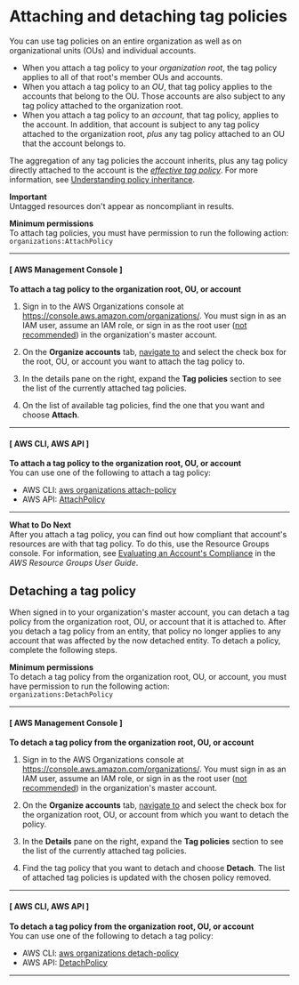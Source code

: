 # Attaching and detaching tag policies<a name="attach-tag-policy"></a>

You can use tag policies on an entire organization as well as on organizational units \(OUs\) and individual accounts\. 
+ When you attach a tag policy to your *organization root*, the tag policy applies to all of that root's member OUs and accounts\.
+ When you attach a tag policy to an *OU*, that tag policy applies to the accounts that belong to the OU\. Those accounts are also subject to any tag policy attached to the organization root\.
+ When you attach a tag policy to an *account*, that tag policy, applies to the account\. In addition, that account is subject to any tag policy attached to the organization root, *plus* any tag policy attached to an OU that the account belongs to\.

The aggregation of any tag policies the account inherits, plus any tag policy directly attached to the account is the [*effective tag policy*](orgs_manage_policies_tag-policies-effective.md)\. For more information, see [Understanding policy inheritance](orgs_manage_policies_inheritance.md)\.

**Important**  
Untagged resources don't appear as noncompliant in results\.

**Minimum permissions**  
To attach tag policies, you must have permission to run the following action:  
`organizations:AttachPolicy`

------
#### [ AWS Management Console ]

**To attach a tag policy to the organization root, OU, or account**

1. Sign in to the AWS Organizations console at [https://console\.aws\.amazon\.com/organizations/](https://console.aws.amazon.com/organizations/)\. You must sign in as an IAM user, assume an IAM role, or sign in as the root user \([not recommended](https://docs.aws.amazon.com/IAM/latest/UserGuide/best-practices.html#lock-away-credentials)\) in the organization's master account\. 

1. On the **Organize accounts** tab, [navigate to](orgs_manage_ous.md#navigate_tree) and select the check box for the root, OU, or account you want to attach the tag policy to\.

1. In the details pane on the right, expand the **Tag policies** section to see the list of the currently attached tag policies\.

1. On the list of available tag policies, find the one that you want and choose **Attach**\.

------
#### [ AWS CLI, AWS API ]

**To attach a tag policy to the organization root, OU, or account**  
You can use one of the following to attach a tag policy:
+ AWS CLI: [aws organizations attach\-policy](https://docs.aws.amazon.com/cli/latest/reference/organizations/attach-policy.html)
+ AWS API: [AttachPolicy](https://docs.aws.amazon.com/organizations/latest/APIReference/API_AttachPolicy.html)

------

**What to Do Next**  
After you attach a tag policy, you can find out how compliant that account's resources are with that tag policy\. To do this, use the Resource Groups console\. For information, see [Evaluating an Account's Compliance](https://docs.aws.amazon.com/ARG/latest/userguide/tag-policies-arg-finding-noncompliant-tags.html#tag-policy-compliance-account) in the *AWS Resource Groups User Guide*\. 

## Detaching a tag policy<a name="detach-tag-policy"></a>

When signed in to your organization's master account, you can detach a tag policy from the organization root, OU, or account that it is attached to\. After you detach a tag policy from an entity, that policy no longer applies to any account that was affected by the now detached entity\. To detach a policy, complete the following steps\. 

**Minimum permissions**  
To detach a tag policy from the organization root, OU, or account, you must have permission to run the following action:  
`organizations:DetachPolicy`

------
#### [ AWS Management Console ]

**To detach a tag policy from the organization root, OU, or account**

1. Sign in to the AWS Organizations console at [https://console\.aws\.amazon\.com/organizations/](https://console.aws.amazon.com/organizations/)\. You must sign in as an IAM user, assume an IAM role, or sign in as the root user \([not recommended](https://docs.aws.amazon.com/IAM/latest/UserGuide/best-practices.html#lock-away-credentials)\) in the organization's master account\. 

1. On the **Organize accounts** tab, [navigate to](orgs_manage_ous.md#navigate_tree) and select the check box for the organization root, OU, or account from which you want to detach the policy\.

1. In the **Details** pane on the right, expand the **Tag policies** section to see the list of the currently attached tag policies\. 

1. Find the tag policy that you want to detach and choose **Detach**\. The list of attached tag policies is updated with the chosen policy removed\. 

------
#### [ AWS CLI, AWS API ]

**To detach a tag policy from the organization root, OU, or account**  
You can use one of the following to detach a tag policy:
+ AWS CLI: [aws organizations detach\-policy](https://docs.aws.amazon.com/cli/latest/reference/organizations/detach-policy.html)
+ AWS API: [DetachPolicy](https://docs.aws.amazon.com/organizations/latest/APIReference/API_DetachPolicy.html)

------